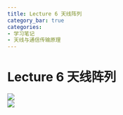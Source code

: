 ```yaml
---
title: Lecture 6 天线阵列  
category_bar: true
categories: 
- 学习笔记
- 天线与通信传输原理
---
```

# Lecture 6 天线阵列
![](https://cdn.jsdelivr.net/gh/l61012345/Pic/img/03105432535A8ACBACA84893DEFA60AA.png)  
![](https://cdn.jsdelivr.net/gh/l61012345/Pic/img/9C59D44507AC8C313C28C27B5A1F4589.png)